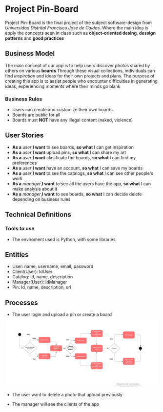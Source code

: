 # Project Pin-Board

Project Pin-Board is the final project of the subject software-design from _Universidad Distrital Francisco Jose de Caldas_. Where the main idea is apply the concepts seen in class such as __object-oriented desing__, __dessign patterns__ and __good practices__


## Business Model

The main concept of our app is to help users discover photos shared by others on various __boards__ Through these visual collections, individuals can find _inspiration_ and ideas for their own projects and plans.
The purpose of creating this app is to assist people who encounter difficulties in generating ideas, experiencing moments where their minds go blank

### Business Rules

- Users can create and customize their own boards.
- Boards are public for all 
- Boards must __NOT__ have any illegal content (naked, violence)

## User Stories

- __As a__ _user_,__I want__ to see boards, __so what__ I can get inspiration
- __As a__ _user_,__I want__ upload pins, __so what__ I can share my art
- __As a__ _user_,__I want__ clasificate the boards, __so what__ I can find my preferences
- __As a__ _user_,__I want__ have an account, __so what__ I can save my boards
- __As a__ _user_,__I want__ to see the catalogs, __so what__ I can see other people's work
- __As a__ _manager_,__I want__ to see all the users have the app, __so what__ I can make analysis about it
- __As a__ _manager_,__I want__ to see boards, __so what__ I can decide delete depending on business rules

## Technical Definitions

### Tools to use

- The enviroment used is Python, with some libraries

## Entities

- User: name, username, email, password
- Client(User): IdUser
- Catalog: Id, name, description
- Manager(User): IdManager
- Pin: Id, name, description, url

## Processes

- The user login and upload a pin or create a board

![diagrama](images/SequencesUser.jpeg)

- The user want to delete a photo that upload previously



- The manager will see the clients of the app

